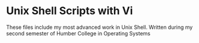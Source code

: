 # Unix Shell Scripts with Vi 
These files include my most advanced work in Unix Shell. Written during my second semester of Humber College in Operating Systems

